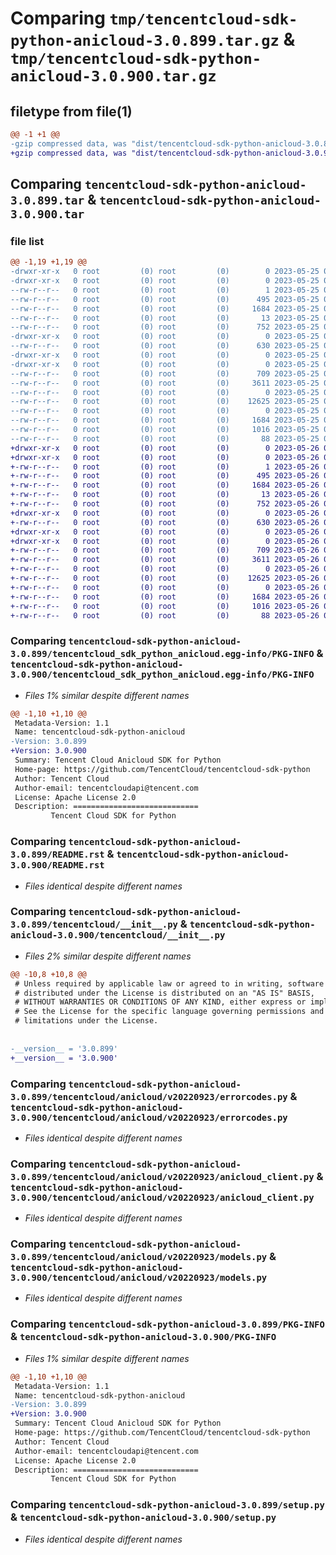 # Comparing `tmp/tencentcloud-sdk-python-anicloud-3.0.899.tar.gz` & `tmp/tencentcloud-sdk-python-anicloud-3.0.900.tar.gz`

## filetype from file(1)

```diff
@@ -1 +1 @@
-gzip compressed data, was "dist/tencentcloud-sdk-python-anicloud-3.0.899.tar", last modified: Thu May 25 00:15:59 2023, max compression
+gzip compressed data, was "dist/tencentcloud-sdk-python-anicloud-3.0.900.tar", last modified: Fri May 26 02:09:24 2023, max compression
```

## Comparing `tencentcloud-sdk-python-anicloud-3.0.899.tar` & `tencentcloud-sdk-python-anicloud-3.0.900.tar`

### file list

```diff
@@ -1,19 +1,19 @@
-drwxr-xr-x   0 root         (0) root         (0)        0 2023-05-25 00:15:59.000000 tencentcloud-sdk-python-anicloud-3.0.899/
-drwxr-xr-x   0 root         (0) root         (0)        0 2023-05-25 00:15:59.000000 tencentcloud-sdk-python-anicloud-3.0.899/tencentcloud_sdk_python_anicloud.egg-info/
--rw-r--r--   0 root         (0) root         (0)        1 2023-05-25 00:15:59.000000 tencentcloud-sdk-python-anicloud-3.0.899/tencentcloud_sdk_python_anicloud.egg-info/dependency_links.txt
--rw-r--r--   0 root         (0) root         (0)      495 2023-05-25 00:15:59.000000 tencentcloud-sdk-python-anicloud-3.0.899/tencentcloud_sdk_python_anicloud.egg-info/SOURCES.txt
--rw-r--r--   0 root         (0) root         (0)     1684 2023-05-25 00:15:59.000000 tencentcloud-sdk-python-anicloud-3.0.899/tencentcloud_sdk_python_anicloud.egg-info/PKG-INFO
--rw-r--r--   0 root         (0) root         (0)       13 2023-05-25 00:15:59.000000 tencentcloud-sdk-python-anicloud-3.0.899/tencentcloud_sdk_python_anicloud.egg-info/top_level.txt
--rw-r--r--   0 root         (0) root         (0)      752 2023-05-25 00:15:59.000000 tencentcloud-sdk-python-anicloud-3.0.899/README.rst
-drwxr-xr-x   0 root         (0) root         (0)        0 2023-05-25 00:15:59.000000 tencentcloud-sdk-python-anicloud-3.0.899/tencentcloud/
--rw-r--r--   0 root         (0) root         (0)      630 2023-05-25 00:15:59.000000 tencentcloud-sdk-python-anicloud-3.0.899/tencentcloud/__init__.py
-drwxr-xr-x   0 root         (0) root         (0)        0 2023-05-25 00:15:59.000000 tencentcloud-sdk-python-anicloud-3.0.899/tencentcloud/anicloud/
-drwxr-xr-x   0 root         (0) root         (0)        0 2023-05-25 00:15:59.000000 tencentcloud-sdk-python-anicloud-3.0.899/tencentcloud/anicloud/v20220923/
--rw-r--r--   0 root         (0) root         (0)      709 2023-05-25 00:15:59.000000 tencentcloud-sdk-python-anicloud-3.0.899/tencentcloud/anicloud/v20220923/errorcodes.py
--rw-r--r--   0 root         (0) root         (0)     3611 2023-05-25 00:15:59.000000 tencentcloud-sdk-python-anicloud-3.0.899/tencentcloud/anicloud/v20220923/anicloud_client.py
--rw-r--r--   0 root         (0) root         (0)        0 2023-05-25 00:15:59.000000 tencentcloud-sdk-python-anicloud-3.0.899/tencentcloud/anicloud/v20220923/__init__.py
--rw-r--r--   0 root         (0) root         (0)    12625 2023-05-25 00:15:59.000000 tencentcloud-sdk-python-anicloud-3.0.899/tencentcloud/anicloud/v20220923/models.py
--rw-r--r--   0 root         (0) root         (0)        0 2023-05-25 00:15:59.000000 tencentcloud-sdk-python-anicloud-3.0.899/tencentcloud/anicloud/__init__.py
--rw-r--r--   0 root         (0) root         (0)     1684 2023-05-25 00:15:59.000000 tencentcloud-sdk-python-anicloud-3.0.899/PKG-INFO
--rw-r--r--   0 root         (0) root         (0)     1016 2023-05-25 00:15:59.000000 tencentcloud-sdk-python-anicloud-3.0.899/setup.py
--rw-r--r--   0 root         (0) root         (0)       88 2023-05-25 00:15:59.000000 tencentcloud-sdk-python-anicloud-3.0.899/setup.cfg
+drwxr-xr-x   0 root         (0) root         (0)        0 2023-05-26 02:09:24.000000 tencentcloud-sdk-python-anicloud-3.0.900/
+drwxr-xr-x   0 root         (0) root         (0)        0 2023-05-26 02:09:24.000000 tencentcloud-sdk-python-anicloud-3.0.900/tencentcloud_sdk_python_anicloud.egg-info/
+-rw-r--r--   0 root         (0) root         (0)        1 2023-05-26 02:09:24.000000 tencentcloud-sdk-python-anicloud-3.0.900/tencentcloud_sdk_python_anicloud.egg-info/dependency_links.txt
+-rw-r--r--   0 root         (0) root         (0)      495 2023-05-26 02:09:24.000000 tencentcloud-sdk-python-anicloud-3.0.900/tencentcloud_sdk_python_anicloud.egg-info/SOURCES.txt
+-rw-r--r--   0 root         (0) root         (0)     1684 2023-05-26 02:09:24.000000 tencentcloud-sdk-python-anicloud-3.0.900/tencentcloud_sdk_python_anicloud.egg-info/PKG-INFO
+-rw-r--r--   0 root         (0) root         (0)       13 2023-05-26 02:09:24.000000 tencentcloud-sdk-python-anicloud-3.0.900/tencentcloud_sdk_python_anicloud.egg-info/top_level.txt
+-rw-r--r--   0 root         (0) root         (0)      752 2023-05-26 02:09:24.000000 tencentcloud-sdk-python-anicloud-3.0.900/README.rst
+drwxr-xr-x   0 root         (0) root         (0)        0 2023-05-26 02:09:24.000000 tencentcloud-sdk-python-anicloud-3.0.900/tencentcloud/
+-rw-r--r--   0 root         (0) root         (0)      630 2023-05-26 02:09:24.000000 tencentcloud-sdk-python-anicloud-3.0.900/tencentcloud/__init__.py
+drwxr-xr-x   0 root         (0) root         (0)        0 2023-05-26 02:09:24.000000 tencentcloud-sdk-python-anicloud-3.0.900/tencentcloud/anicloud/
+drwxr-xr-x   0 root         (0) root         (0)        0 2023-05-26 02:09:24.000000 tencentcloud-sdk-python-anicloud-3.0.900/tencentcloud/anicloud/v20220923/
+-rw-r--r--   0 root         (0) root         (0)      709 2023-05-26 02:09:24.000000 tencentcloud-sdk-python-anicloud-3.0.900/tencentcloud/anicloud/v20220923/errorcodes.py
+-rw-r--r--   0 root         (0) root         (0)     3611 2023-05-26 02:09:24.000000 tencentcloud-sdk-python-anicloud-3.0.900/tencentcloud/anicloud/v20220923/anicloud_client.py
+-rw-r--r--   0 root         (0) root         (0)        0 2023-05-26 02:09:24.000000 tencentcloud-sdk-python-anicloud-3.0.900/tencentcloud/anicloud/v20220923/__init__.py
+-rw-r--r--   0 root         (0) root         (0)    12625 2023-05-26 02:09:24.000000 tencentcloud-sdk-python-anicloud-3.0.900/tencentcloud/anicloud/v20220923/models.py
+-rw-r--r--   0 root         (0) root         (0)        0 2023-05-26 02:09:24.000000 tencentcloud-sdk-python-anicloud-3.0.900/tencentcloud/anicloud/__init__.py
+-rw-r--r--   0 root         (0) root         (0)     1684 2023-05-26 02:09:24.000000 tencentcloud-sdk-python-anicloud-3.0.900/PKG-INFO
+-rw-r--r--   0 root         (0) root         (0)     1016 2023-05-26 02:09:24.000000 tencentcloud-sdk-python-anicloud-3.0.900/setup.py
+-rw-r--r--   0 root         (0) root         (0)       88 2023-05-26 02:09:24.000000 tencentcloud-sdk-python-anicloud-3.0.900/setup.cfg
```

### Comparing `tencentcloud-sdk-python-anicloud-3.0.899/tencentcloud_sdk_python_anicloud.egg-info/PKG-INFO` & `tencentcloud-sdk-python-anicloud-3.0.900/tencentcloud_sdk_python_anicloud.egg-info/PKG-INFO`

 * *Files 1% similar despite different names*

```diff
@@ -1,10 +1,10 @@
 Metadata-Version: 1.1
 Name: tencentcloud-sdk-python-anicloud
-Version: 3.0.899
+Version: 3.0.900
 Summary: Tencent Cloud Anicloud SDK for Python
 Home-page: https://github.com/TencentCloud/tencentcloud-sdk-python
 Author: Tencent Cloud
 Author-email: tencentcloudapi@tencent.com
 License: Apache License 2.0
 Description: ============================
         Tencent Cloud SDK for Python
```

### Comparing `tencentcloud-sdk-python-anicloud-3.0.899/README.rst` & `tencentcloud-sdk-python-anicloud-3.0.900/README.rst`

 * *Files identical despite different names*

### Comparing `tencentcloud-sdk-python-anicloud-3.0.899/tencentcloud/__init__.py` & `tencentcloud-sdk-python-anicloud-3.0.900/tencentcloud/__init__.py`

 * *Files 2% similar despite different names*

```diff
@@ -10,8 +10,8 @@
 # Unless required by applicable law or agreed to in writing, software
 # distributed under the License is distributed on an "AS IS" BASIS,
 # WITHOUT WARRANTIES OR CONDITIONS OF ANY KIND, either express or implied.
 # See the License for the specific language governing permissions and
 # limitations under the License.
 
 
-__version__ = '3.0.899'
+__version__ = '3.0.900'
```

### Comparing `tencentcloud-sdk-python-anicloud-3.0.899/tencentcloud/anicloud/v20220923/errorcodes.py` & `tencentcloud-sdk-python-anicloud-3.0.900/tencentcloud/anicloud/v20220923/errorcodes.py`

 * *Files identical despite different names*

### Comparing `tencentcloud-sdk-python-anicloud-3.0.899/tencentcloud/anicloud/v20220923/anicloud_client.py` & `tencentcloud-sdk-python-anicloud-3.0.900/tencentcloud/anicloud/v20220923/anicloud_client.py`

 * *Files identical despite different names*

### Comparing `tencentcloud-sdk-python-anicloud-3.0.899/tencentcloud/anicloud/v20220923/models.py` & `tencentcloud-sdk-python-anicloud-3.0.900/tencentcloud/anicloud/v20220923/models.py`

 * *Files identical despite different names*

### Comparing `tencentcloud-sdk-python-anicloud-3.0.899/PKG-INFO` & `tencentcloud-sdk-python-anicloud-3.0.900/PKG-INFO`

 * *Files 1% similar despite different names*

```diff
@@ -1,10 +1,10 @@
 Metadata-Version: 1.1
 Name: tencentcloud-sdk-python-anicloud
-Version: 3.0.899
+Version: 3.0.900
 Summary: Tencent Cloud Anicloud SDK for Python
 Home-page: https://github.com/TencentCloud/tencentcloud-sdk-python
 Author: Tencent Cloud
 Author-email: tencentcloudapi@tencent.com
 License: Apache License 2.0
 Description: ============================
         Tencent Cloud SDK for Python
```

### Comparing `tencentcloud-sdk-python-anicloud-3.0.899/setup.py` & `tencentcloud-sdk-python-anicloud-3.0.900/setup.py`

 * *Files identical despite different names*

